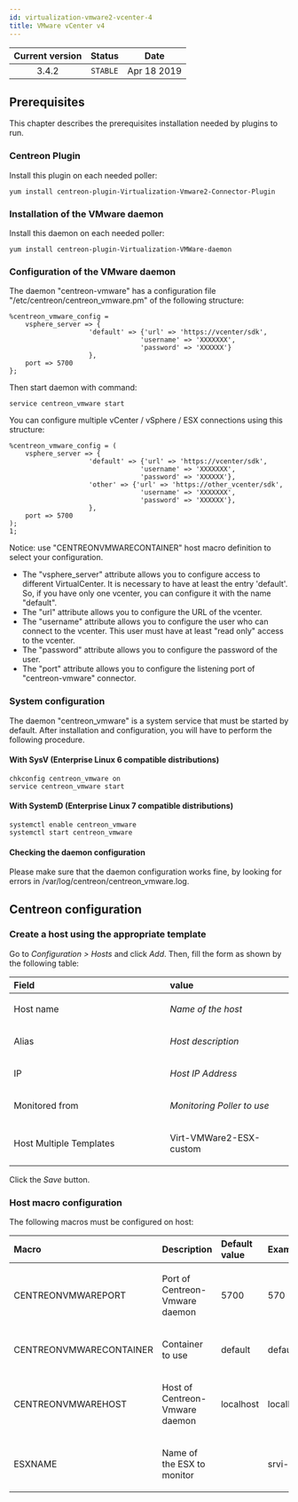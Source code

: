 ```yaml
---
id: virtualization-vmware2-vcenter-4
title: VMware vCenter v4
---
```


| Current version | Status | Date |
| :-: | :-: | :-: |
| 3.4.2 | `STABLE` | Apr 18 2019 |

## Prerequisites
This chapter describes the prerequisites installation needed by plugins to run.

### Centreon Plugin
Install this plugin on each needed poller:

    yum install centreon-plugin-Virtualization-Vmware2-Connector-Plugin

### Installation of the VMware daemon
Install this daemon on each needed poller:

    yum install centreon-plugin-Virtualization-VMWare-daemon

### Configuration of the VMware daemon
The daemon "centreon-vmware" has a configuration file "/etc/centreon/centreon\_vmware.pm" of the following structure:

    %centreon_vmware_config =   
        vsphere_server => {
                        'default' => {'url' => 'https://vcenter/sdk',
                                     'username' => 'XXXXXXX',
                                     'password' => 'XXXXXX'}
                        }, 
        port => 5700
    };  

Then start daemon with command:

    service centreon_vmware start

You can configure multiple vCenter / vSphere / ESX connections using this structure:

    %centreon_vmware_config = (
        vsphere_server => {
                        'default' => {'url' => 'https://vcenter/sdk',
                                     'username' => 'XXXXXXX',
                                     'password' => 'XXXXXX'},
                        'other' => {'url' => 'https://other_vcenter/sdk',
                                     'username' => 'XXXXXXX',
                                     'password' => 'XXXXXX'},
                        },
        port => 5700
    );
    1;

Notice: use "CENTREONVMWARECONTAINER" host macro definition to select your configuration.

* The "vsphere\_server" attribute allows you to configure access to
different VirtualCenter. It is necessary to have at least the entry
'default'. So, if you have only one vcenter, you can configure it with
the name "default".
* The "url" attribute allows you to configure the URL of the vcenter.
* The "username" attribute allows you to configure the user who can
connect to the vcenter. This user must have at least "read only" access
to the vcenter.
* The "password" attribute allows you to configure the password of the
user.
* The "port" attribute allows you to configure the listening port of
"centreon-vmware" connector.

### System configuration
The daemon "centreon_vmware" is a system service that must be started by default.
After installation and configuration, you will have to perform the following procedure.

#### With SysV (Enterprise Linux 6 compatible distributions)

    chkconfig centreon_vmware on
    service centreon_vmware start

#### With SystemD (Enterprise Linux 7 compatible distributions)

    systemctl enable centreon_vmware
    systemctl start centreon_vmware

#### Checking the daemon configuration 

Please make sure that the daemon configuration works fine, by looking for errors in /var/log/centreon/centreon_vmware.log.

## Centreon configuration
### Create a host using the appropriate template
Go to *Configuration &gt; Hosts* and click *Add*. Then, fill the form as
shown by the following table:

<table>
<colgroup>
<col width="52%" />
<col width="41%" />
</colgroup>
<thead>
<tr class="header">
<th align="left">Field</th>
<th align="left">value</th>
</tr>
</thead>
<tbody>
<tr class="odd">
<td align="left"><p>Host name</p></td>
<td align="left"><p><em>Name of the host</em></p></td>
</tr>
<tr class="even">
<td align="left"><p>Alias</p></td>
<td align="left"><p><em>Host description</em></p></td>
</tr>
<tr class="odd">
<td align="left"><p>IP</p></td>
<td align="left"><p><em>Host IP Address</em></p></td>
</tr>
<tr class="even">
<td align="left"><p>Monitored from</p></td>
<td align="left"><p><em>Monitoring Poller to use</em></p></td>
</tr>
<tr class="odd">
<td align="left"><p>Host Multiple Templates</p></td>
<td align="left"><p>Virt-VMWare2-ESX-custom</p></td>
</tr>
</tbody>
</table>

Click the *Save* button.

### Host macro configuration
The following macros must be configured on host:

<table>
<colgroup>
<col width="25%" />
<col width="44%" />
<col width="18%" />
<col width="12%" />
</colgroup>
<thead>
<tr class="header">
<th align="left">Macro</th>
<th align="left">Description</th>
<th align="left">Default value</th>
<th align="left">Example</th>
</tr>
</thead>
<tbody>
<tr class="odd">
<td align="left"><p>CENTREONVMWAREPORT</p></td>
<td align="left"><p>Port of Centreon-Vmware daemon</p></td>
<td align="left"><p>5700</p></td>
<td align="left"><p>570</p></td>
</tr>
<tr class="even">
<td align="left"><p>CENTREONVMWARECONTAINER</p></td>
<td align="left"><p>Container to use</p></td>
<td align="left"><p>default</p></td>
<td align="left"><p>default</p></td>
</tr>
<tr class="odd">
<td align="left"><p>CENTREONVMWAREHOST</p></td>
<td align="left"><p>Host of Centreon-Vmware daemon</p></td>
<td align="left"><p>localhost</p></td>
<td align="left"><p>localhost</p></td>
</tr>
<tr class="even">
<td align="left"><p>ESXNAME</p></td>
<td align="left"><p>Name of the ESX to monitor</p></td>
<td align="left"></td>
<td align="left"><p>srvi-esx</p></td>
</tr>
</tbody>
</table>

